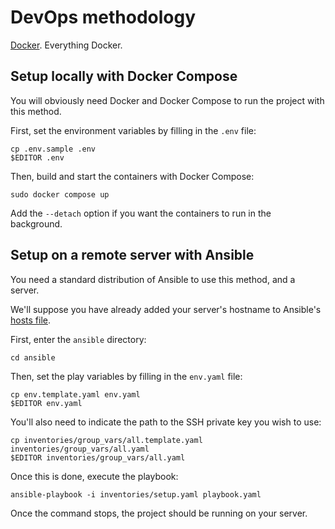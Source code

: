 # DevOps methodology

[Docker](https://www.docker.com/). Everything Docker.

## Setup locally with Docker Compose

You will obviously need Docker and Docker Compose to run the project with
this method.

First, set the environment variables by filling in the `.env` file:
```shell
cp .env.sample .env
$EDITOR .env
```

Then, build and start the containers with Docker Compose:
```shell
sudo docker compose up
```

Add the `--detach` option if you want the containers to run in the background.

## Setup on a remote server with Ansible

You need a standard distribution of Ansible to use this method, and a server.

We'll suppose you have already added your server's hostname to Ansible's
[hosts file](https://docs.ansible.com/ansible/latest/getting_started/get_started_ansible.html).

First, enter the `ansible` directory:
```shell
cd ansible
```

Then, set the play variables by filling in the `env.yaml` file:
```shell
cp env.template.yaml env.yaml
$EDITOR env.yaml
```

You'll also need to indicate the path to the SSH private key you wish to use:
```shell
cp inventories/group_vars/all.template.yaml inventories/group_vars/all.yaml
$EDITOR inventories/group_vars/all.yaml
```

Once this is done, execute the playbook:
```shell
ansible-playbook -i inventories/setup.yaml playbook.yaml
```

Once the command stops, the project should be running on your server.
